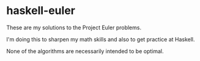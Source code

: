 # haskell-euler

These are my solutions to the Project Euler problems.

I'm doing this to sharpen my math skills and also to get practice at Haskell.

None of the algorithms are necessarily intended to be optimal.
